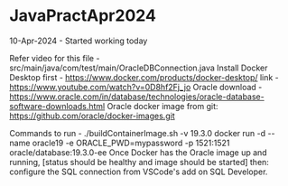 # JavaPractApr2024

10-Apr-2024 - Started working today


Refer video for this file - src/main/java/com/test/main/OracleDBConnection.java
Install Docker Desktop first - https://www.docker.com/products/docker-desktop/
    link - https://www.youtube.com/watch?v=0D8hf2Fj_jo
    Oracle download - https://www.oracle.com/in/database/technologies/oracle-database-software-downloads.html
Oracle docker image from git:
    https://github.com/oracle/docker-images.git


Commands to run - 
./buildContainerImage.sh -v 19.3.0
docker run -d --name oracle19 -e ORACLE_PWD=mypassword -p 1521:1521 oracle/database:19.3.0-ee
Once Docker has the Oracle image up and running, [status should be healthy and image should be started] then:
configure the SQL connection from VSCode's add on SQL Developer.